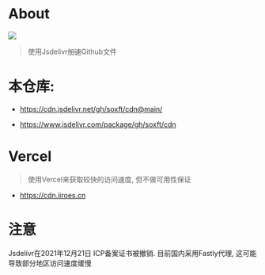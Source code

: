 # About
[![](https://data.jsdelivr.com/v1/package/gh/soxft/cdn/badge)](https://www.jsdelivr.com/package/gh/soxft/cdn)

> 使用Jsdelivr~~加速~~Github文件

# 本仓库: 

  - https://cdn.jsdelivr.net/gh/soxft/cdn@main/
  
  - https://www.jsdelivr.com/package/gh/soxft/cdn

# Vercel

> 使用Vercel来获取较快的访问速度, 但不做可用性保证

 - https://cdn.iiroes.cn

# 注意
  
  Jsdelivr在2021年12月21日 ICP备案证书被撤销. 目前国内采用Fastly代理, 这可能导致部分地区访问速度缓慢
